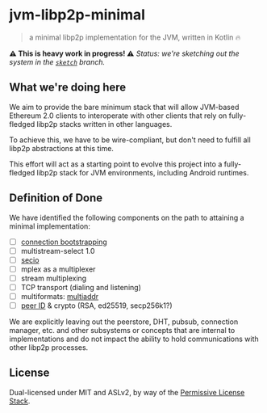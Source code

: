 # jvm-libp2p-minimal

> a minimal libp2p implementation for the JVM, written in Kotlin 🔥

**⚠️ This is heavy work in progress! ⚠** _Status: we're sketching out 
the system in the [`sketch`](https://github.com/raulk/jvm-libp2p-minimal/tree/sketch)
branch._

## What we're doing here

We aim to provide the bare minimum stack that will allow JVM-based Ethereum 2.0
clients to interoperate with other clients that rely on fully-fledged libp2p
stacks written in other languages.

To achieve this, we have to be wire-compliant, but don't need to fulfill all
libp2p abstractions at this time.

This effort will act as a starting point to evolve this project into a
fully-fledged libp2p stack for JVM environments, including Android runtimes.

## Definition of Done

We have identified the following components on the path to attaining a minimal
implementation:

- [ ] [connection bootstrapping](https://github.com/libp2p/specs/pull/168)
- [ ] multistream-select 1.0
- [ ] [secio](https://github.com/libp2p/specs/pull/106)
- [ ] mplex as a multiplexer
- [ ] stream multiplexing
- [ ] TCP transport (dialing and listening)
- [ ] multiformats: [multiaddr](https://github.com/multiformats/multiaddr)
- [ ] [peer ID](https://github.com/libp2p/specs/pull/100) & crypto (RSA,
  ed25519, secp256k1?)

We are explicitly leaving out the peerstore, DHT, pubsub, connection manager,
etc. and other subsystems or concepts that are internal to implementations and
do not impact the ability to hold communications with other libp2p processes.

## License

Dual-licensed under MIT and ASLv2, by way of the [Permissive License
Stack](https://protocol.ai/blog/announcing-the-permissive-license-stack/).
